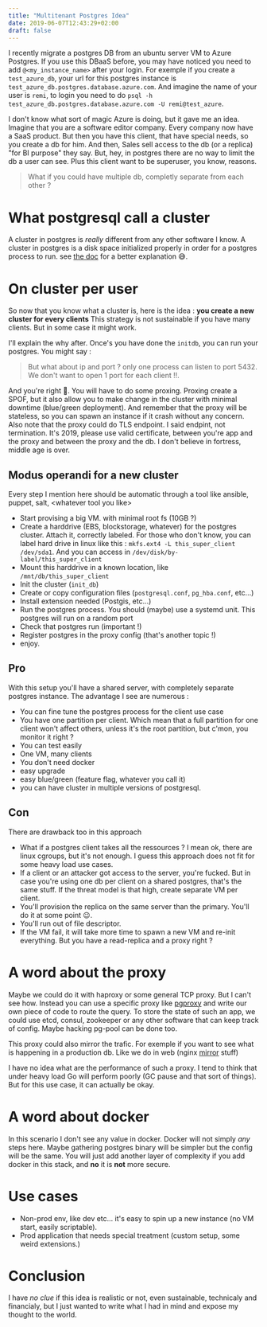 ```yaml
---
title: "Multitenant Postgres Idea"
date: 2019-06-07T12:43:29+02:00
draft: false
---
```


I recently migrate a postgres DB from an ubuntu server VM to Azure Postgres. If you use this
DBaaS before, you may have noticed you need to add `@<my_instance_name>` after your login. For
exemple if you create a `test_azure_db`, your url for this postgres instance is
`test_azure_db.postgres.database.azure.com`. And imagine the name of your user is `remi`, to login
you need to do `psql -h test_azure_db.postgres.database.azure.com -U remi@test_azure`.

I don't know what sort of magic Azure is doing, but it gave me an idea. Imagine that you are a 
software editor company. Every company now have a SaaS product. But then you have this client,
that have special needs, so you create a db for him. And then, Sales sell access to the db
(or a replica) "for BI purpose" they say. But, hey, in postgres there are no way to limit the db
a user can see. Plus this client want to be superuser, you know, reasons.

> What if you could have multiple db, completly separate from each other ?

# What postgresql call a cluster

A cluster in postgres is _really_ different from any other software I know. A cluster in postgres is a disk space initialized properly in order for a postgres process to run. see [the doc](https://www.postgresql.org/docs/current/creating-cluster.html) for a better explanation 😅.

# On cluster per user

So now that you know what a cluster is, here is the idea : **you create a new cluster for every clients**
This strategy is not sustainable if you have many clients. But in some case it might work.

I'll explain the why after. Once's you have done the `initdb`, you can run your postgres. You might say :

> But what about ip and port ? only one process can listen to port 5432. We don't want to open 1 
port for each client !!.

And you're right 🤗. You will have to do some proxing. Proxing create a SPOF, but it also allow you to make change in the cluster with minimal downtime (blue/green deployment). And remember that the proxy will be stateless, so you can spawn an instance if it crash without any concern. Also note that the proxy could do TLS endpoint. I said endpint, not termination. It's 2019, please use valid certificate, between you're app and the proxy and between the proxy and the db.
I don't believe in fortress, middle age is over.

## Modus operandi for a new cluster

Every step I mention here should be automatic through a tool like ansible, puppet, salt, \<whatever tool you like\>

* Start provising a big VM. with minimal root fs (10GB ?)
* Create a harddrive (EBS, blockstorage, whatever) for the postgres cluster. Attach it, correctly labeled. For those who don't know, you can label hard drive in linux like this : `mkfs.ext4 -L this_super_client /dev/sda1`. And you can access in `/dev/disk/by-label/this_super_client`
* Mount this harddrive in a known location, like `/mnt/db/this_super_client`
* Init the cluster (`init_db`)
* Create or copy configuration files (`postgresql.conf`, `pg_hba.conf`, etc...)
* Install extension needed (Postgis, etc...)
* Run the postgres process. You should (maybe) use a systemd unit. This postgres will run on a random port
* Check that postgres run (important !)
* Register postgres in the proxy config (that's another topic !)
* enjoy.

## Pro

With this setup you'll have a shared server, with completely separate postgres instance. The advantage I see are numerous :

* You can fine tune the postgres process for the client use case
* You have one partition per client. Which mean that a full partition for one client won't affect others, unless it's the root partition, but c'mon, you monitor it right ?
* You can test easily
* One VM, many clients
* You don't need docker
* easy upgrade
* easy blue/green (feature flag, whatever you call it)
* you can have cluster in multiple versions of postgresql.

## Con

There are drawback too in this approach

* What if a postgres client takes all the ressources ? I mean ok, there are linux cgroups, but it's not enough. I guess this approach does not fit for some heavy load use cases.
* If a client or an attacker got access to the server, you're fucked. But in case you're using one db per client on a shared postgres, that's the same stuff. If the threat model is that high, create separate VM per client.
* You'll provision the replica on the same server than the primary. You'll do it at some point 😉.
* You'll run out of file descriptor.
* If the VM fail, it will take more time to spawn a new VM and re-init everything. But you have a read-replica and a proxy right ?

# A word about the proxy

Maybe we could do it with haproxy or some general TCP proxy. But I can't see how.  Instead you can use a specific proxy like [pgproxy](https://github.com/wgliang/pgproxy) and write our own piece of code to route the query. To store the state of such an app, we could use etcd, consul, zookeeper or any other software that can keep track of config. Maybe hacking pg-pool can be done too.

This proxy could also mirror the trafic. For exemple if you want to see what is happening in a production db. Like we do in web (nginx [mirror](http://nginx.org/en/docs/http/ngx_http_mirror_module.html) stuff)

I have no idea what are the performance of such a proxy. I tend to think that under heavy load Go will perform poorly (GC pause and that sort of things). But for this use case, it can actually be okay.

# A word about docker

In this scenario I don't see any value in docker. Docker will not simply _any_ steps here. Maybe gathering postgres binary will be simpler but the config will be the same. You will just add another layer of complexity if you add docker in this stack, and **no** it is **not** more secure.

# Use cases

* Non-prod env, like dev etc... it's easy to spin up a new instance (no VM start, easily scriptable).
* Prod application that needs special treatment (custom setup, some weird extensions.)

# Conclusion

I have _no clue_ if this idea is realistic or not, even sustainable, technicaly and financialy, but I just wanted to write what I had in mind and expose my thought to the world.